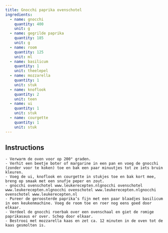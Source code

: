 ```yaml
---
title: Gnocchi paprika ovenschotel
ingredients:
  - name: gnocchi
    quantity: 400
    unit: g
  - name: gegrilde paprika
    quantity: 185
    unit: g
  - name: room
    quantity: 125
    unit: ml
  - name: basilicum
    quantity: 1
    unit: theelepel
  - name: mozzarella
    quantity: 1
    unit: stuk
  - name: knoflook
    quantity: 2
    unit: teen
  - name: ui
    quantity: 1
    unit: stuk
  - name: courgette
    quantity: 1
    unit: stuk
---
```


<Recipe />

## Instructions
    - Verwarm de oven voor op 200° graden.
    - Verhit een beetje boter of margarine in een pan en voeg de gnocchi (zonder voor te koken) toe en bak een paar minuutjes tot ze iets bruin kleuren.
    - Voeg de ui, knoflook en courgette in stukjes toe en bak kort mee, breng op smaak met een snufje peper en zout.
    - gnocchi ovenschotel www.leukerecepten.nlgnocchi ovenschotel www.leukerecepten.nlgnocchi ovenschotel www.leukerecepten.nlgnocchi ovenschotel www.leukerecepten.nl
    - Pureer de geroosterde paprika’s fijn met een paar blaadjes basilicum in een keukenmachine. Voeg de room toe en roer nog eens goed door elkaar.
    - Verdeel de gnocchi roerbak over een ovenschaal en giet de romige paprikasaus er over. Schep door elkaar.
    - Bestrooi met mozzarella kaas en zet ca. 12 minuten in de oven tot de kaas gesmolten is.